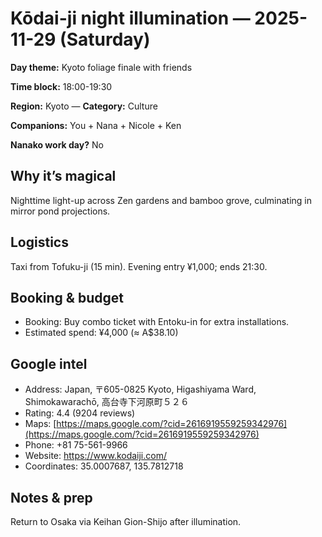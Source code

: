# Kōdai-ji night illumination — 2025-11-29 (Saturday)

**Day theme:** Kyoto foliage finale with friends

**Time block:** 18:00-19:30

**Region:** Kyoto — **Category:** Culture

**Companions:** You + Nana + Nicole + Ken

**Nanako work day?** No

## Why it’s magical
Nighttime light-up across Zen gardens and bamboo grove, culminating in mirror pond projections.

## Logistics
Taxi from Tofuku-ji (15 min). Evening entry ¥1,000; ends 21:30.

## Booking & budget
- Booking: Buy combo ticket with Entoku-in for extra installations.
- Estimated spend: ¥4,000 (≈ A$38.10)

## Google intel
- Address: Japan, 〒605-0825 Kyoto, Higashiyama Ward, Shimokawarachō, 高台寺下河原町５２６
- Rating: 4.4 (9204 reviews)
- Maps: [https://maps.google.com/?cid=2616919559259342976](https://maps.google.com/?cid=2616919559259342976)
- Phone: +81 75-561-9966
- Website: https://www.kodaiji.com/
- Coordinates: 35.0007687, 135.7812718

## Notes & prep
Return to Osaka via Keihan Gion-Shijo after illumination.
